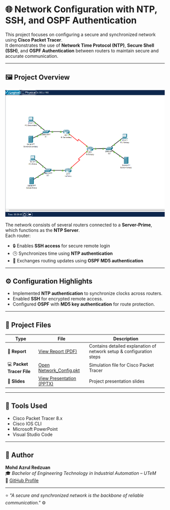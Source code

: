 # 🌐 Network Configuration with NTP, SSH, and OSPF Authentication

This project focuses on configuring a secure and synchronized network using **Cisco Packet Tracer**.  
It demonstrates the use of **Network Time Protocol (NTP)**, **Secure Shell (SSH)**, and **OSPF Authentication** between routers to maintain secure and accurate communication.

---

## 🖼️ Project Overview
<p align="center">
  <img src="Network_Configuration.png" 
       alt="Network Topology Diagram" 
       width="600"/>
</p>

The network consists of several routers connected to a **Server-Prime**, which functions as the **NTP Server**.  
Each router:
- 🔒 Enables **SSH access** for secure remote login  
- 🕒 Synchronizes time using **NTP authentication**  
- 📡 Exchanges routing updates using **OSPF MD5 authentication**  

---

## ⚙️ Configuration Highlights
- Implemented **NTP authentication** to synchronize clocks across routers.  
- Enabled **SSH** for encrypted remote access.  
- Configured **OSPF** with **MD5 key authentication** for route protection.  

---

## 📂 Project Files

| Type | File | Description |
|------|------|--------------|
| 📘 **Report** | [View Report (PDF)](Network_Configuration_Report.pdf) | Contains detailed explanation of network setup & configuration steps |
| 💻 **Packet Tracer File** | [Open Network_Config.pkt](Network_Configuration.pkt) | Simulation file for Cisco Packet Tracer |
| 🧠 **Slides** | [View Presentation (PPTX)](Network_Configuration_Slides.pptx) | Project presentation slides |

---

## 🧰 Tools Used
- Cisco Packet Tracer 8.x  
- Cisco IOS CLI  
- Microsoft PowerPoint  
- Visual Studio Code  

---

## 👤 Author
**Mohd Azrul Redzuan**  
🎓 *Bachelor of Engineering Technology in Industrial Automation – UTeM*  
🔗 [GitHub Profile](https://github.com/muhdazrulredzuan)

---

⭐ *"A secure and synchronized network is the backbone of reliable communication."* ⚙️
